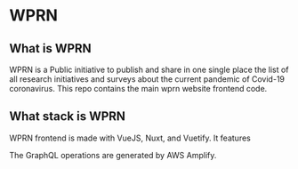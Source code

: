 
# WPRN

## What is WPRN

WPRN is a Public initiative to publish and share in one single place the list of all research initiatives and surveys about the current pandemic of Covid-19 coronavirus. This repo contains the main wprn website frontend code.

## What stack is WPRN

WPRN frontend is made with VueJS, Nuxt, and Vuetify. It features 

The GraphQL operations are generated by AWS Amplify.
